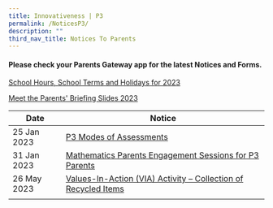 ```yaml
---
title: Innovativeness | P3
permalink: /NoticesP3/
description: ""
third_nav_title: Notices To Parents
---
```

#### Please check your **Parents Gateway** app for the latest Notices and Forms.

[School Hours, School Terms and Holidays for 2023](/files/Letter%20to%20parents/007%20School%20Hours,%20School%20Terms%20and%20Holidays%20for%202023.pdf)

[Meet the Parents' Briefing Slides 2023](/for-parents/Other-Information/2023parentsbriefingslides/)

| Date | Notice |
| --- | ----- |
|  25 Jan 2023   |   [P3 Modes of Assessments](/files/Letter%20to%20parents/Term%201/024%20P3%20Modes%20of%20Assessments.pdf)   |
|  31 Jan 2023   |   [Mathematics Parents Engagement Sessions for P3 Parents](/files/Letter%20to%20parents/Term%201/031%20Maths%20Parents%20Engagement%20Session_%20P3_2023.pdf)   |
| 26 May 2023 | [Values-In-Action (VIA) Activity – Collection of Recycled Items](/files/Letter%20to%20parents/Term%202/059%20collection%20of%20recycled%20items.pdf) |
|     |      |